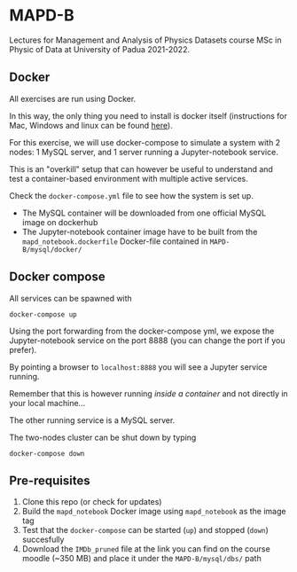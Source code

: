 # MAPD-B

Lectures for Management and Analysis of Physics Datasets course MSc in Physic of Data at University of Padua 2021-2022.

## Docker

All exercises are run using Docker.

In this way, the only thing you need to install is docker itself (instructions for Mac, Windows and linux can be found [here](https://docs.docker.com/get-docker/)).

For this exercise, we will use docker-compose to simulate a system with 2 nodes: 1 MySQL server, and 1 server running a Jupyter-notebook service.

This is an "overkill" setup that can however be useful to understand and test a container-based environment with multiple active services.

Check the `docker-compose.yml` file to see how the system is set up.

- The MySQL container will be downloaded from one official MySQL image on dockerhub
- The Jupyter-notebook container image have to be built from the `mapd_notebook.dockerfile` Docker-file contained in `MAPD-B/mysql/docker/`

## Docker compose

All services can be spawned with 

```
docker-compose up
```

Using the port forwarding from the docker-compose yml, we expose the Jupyter-notebook service on the port 8888 (you can change the port if you prefer).

By pointing a browser to `localhost:8888` you will see a Jupyter service running.

Remember that this is however running *inside a container* and not directly in your local machine...

The other running service is a MySQL server.

The two-nodes cluster can be shut down by typing

```
docker-compose down
```

## Pre-requisites

1. Clone this repo (or check for updates) 
2. Build the `mapd_notebook` Docker image using `mapd_notebook` as the image tag
3. Test that the `docker-compose` can be started (`up`) and stopped (`down`) succesfully 
4. Download the `IMDb_pruned` file at the link you can find on the course moodle (~350 MB) and place it under the `MAPD-B/mysql/dbs/` path
